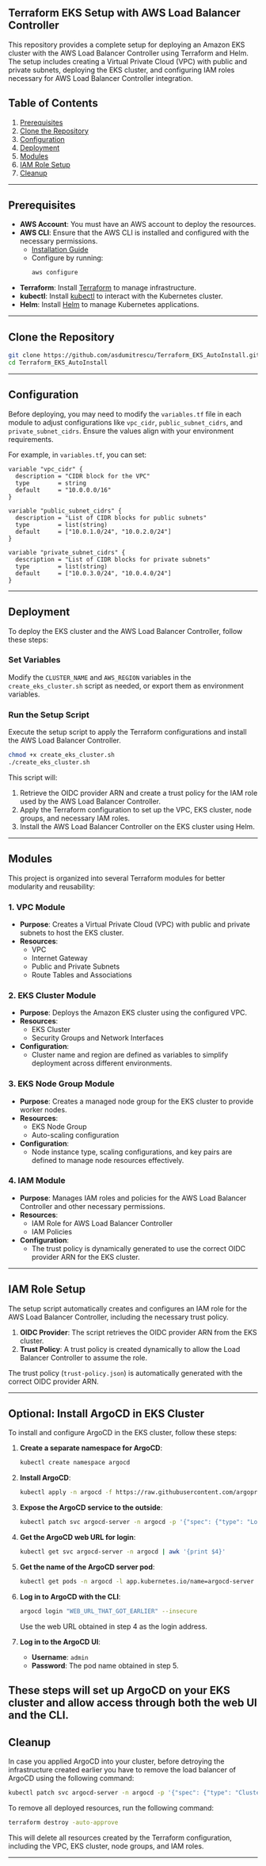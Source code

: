 
## Terraform EKS Setup with AWS Load Balancer Controller

This repository provides a complete setup for deploying an Amazon EKS cluster with the AWS Load Balancer Controller using Terraform and Helm. The setup includes creating a Virtual Private Cloud (VPC) with public and private subnets, deploying the EKS cluster, and configuring IAM roles necessary for AWS Load Balancer Controller integration.

## Table of Contents

1. [Prerequisites](#prerequisites)
2. [Clone the Repository](#clone-the-repository)
3. [Configuration](#configuration)
4. [Deployment](#deployment)
5. [Modules](#modules)
6. [IAM Role Setup](#iam-role-setup)
7. [Cleanup](#cleanup)

---

## Prerequisites

- **AWS Account**: You must have an AWS account to deploy the resources.
- **AWS CLI**: Ensure that the AWS CLI is installed and configured with the necessary permissions.
  - [Installation Guide](https://docs.aws.amazon.com/cli/latest/userguide/install-cliv2.html)
  - Configure by running:
    ```bash
    aws configure
    ```
- **Terraform**: Install [Terraform](https://www.terraform.io/downloads.html) to manage infrastructure.
- **kubectl**: Install [kubectl](https://kubernetes.io/docs/tasks/tools/) to interact with the Kubernetes cluster.
- **Helm**: Install [Helm](https://helm.sh/docs/intro/install/) to manage Kubernetes applications.

---

## Clone the Repository

```bash
git clone https://github.com/asdumitrescu/Terraform_EKS_AutoInstall.git
cd Terraform_EKS_AutoInstall
```

---

## Configuration

Before deploying, you may need to modify the `variables.tf` file in each module to adjust configurations like `vpc_cidr`, `public_subnet_cidrs`, and `private_subnet_cidrs`. Ensure the values align with your environment requirements.

For example, in `variables.tf`, you can set:

```hcl
variable "vpc_cidr" {
  description = "CIDR block for the VPC"
  type        = string
  default     = "10.0.0.0/16"
}

variable "public_subnet_cidrs" {
  description = "List of CIDR blocks for public subnets"
  type        = list(string)
  default     = ["10.0.1.0/24", "10.0.2.0/24"]
}

variable "private_subnet_cidrs" {
  description = "List of CIDR blocks for private subnets"
  type        = list(string)
  default     = ["10.0.3.0/24", "10.0.4.0/24"]
}
```

---

## Deployment

To deploy the EKS cluster and the AWS Load Balancer Controller, follow these steps:

### Set Variables

Modify the `CLUSTER_NAME` and `AWS_REGION` variables in the `create_eks_cluster.sh` script as needed, or export them as environment variables.

### Run the Setup Script

Execute the setup script to apply the Terraform configurations and install the AWS Load Balancer Controller.

```bash
chmod +x create_eks_cluster.sh
./create_eks_cluster.sh
```

This script will:

1. Retrieve the OIDC provider ARN and create a trust policy for the IAM role used by the AWS Load Balancer Controller.
2. Apply the Terraform configuration to set up the VPC, EKS cluster, node groups, and necessary IAM roles.
3. Install the AWS Load Balancer Controller on the EKS cluster using Helm.

---

## Modules

This project is organized into several Terraform modules for better modularity and reusability:

### 1. VPC Module
   - **Purpose**: Creates a Virtual Private Cloud (VPC) with public and private subnets to host the EKS cluster.
   - **Resources**:
     - VPC
     - Internet Gateway
     - Public and Private Subnets
     - Route Tables and Associations

### 2. EKS Cluster Module
   - **Purpose**: Deploys the Amazon EKS cluster using the configured VPC.
   - **Resources**:
     - EKS Cluster
     - Security Groups and Network Interfaces
   - **Configuration**:
     - Cluster name and region are defined as variables to simplify deployment across different environments.

### 3. EKS Node Group Module
   - **Purpose**: Creates a managed node group for the EKS cluster to provide worker nodes.
   - **Resources**:
     - EKS Node Group
     - Auto-scaling configuration
   - **Configuration**:
     - Node instance type, scaling configurations, and key pairs are defined to manage node resources effectively.

### 4. IAM Module
   - **Purpose**: Manages IAM roles and policies for the AWS Load Balancer Controller and other necessary permissions.
   - **Resources**:
     - IAM Role for AWS Load Balancer Controller
     - IAM Policies
   - **Configuration**:
     - The trust policy is dynamically generated to use the correct OIDC provider ARN for the EKS cluster.

---

## IAM Role Setup

The setup script automatically creates and configures an IAM role for the AWS Load Balancer Controller, including the necessary trust policy.

1. **OIDC Provider**: The script retrieves the OIDC provider ARN from the EKS cluster.
2. **Trust Policy**: A trust policy is created dynamically to allow the Load Balancer Controller to assume the role.

The trust policy (`trust-policy.json`) is automatically generated with the correct OIDC provider ARN.

---

## Optional: Install ArgoCD in EKS Cluster

To install and configure ArgoCD in the EKS cluster, follow these steps:

1. **Create a separate namespace for ArgoCD**:
    ```bash
    kubectl create namespace argocd
    ```

2. **Install ArgoCD**:
    ```bash
    kubectl apply -n argocd -f https://raw.githubusercontent.com/argoproj/argo-cd/stable/manifests/install.yaml
    ```

3. **Expose the ArgoCD service to the outside**:
    ```bash
    kubectl patch svc argocd-server -n argocd -p '{"spec": {"type": "LoadBalancer"}}'
    ```

4. **Get the ArgoCD web URL for login**:
    ```bash
    kubectl get svc argocd-server -n argocd | awk '{print $4}'
    ```

5. **Get the name of the ArgoCD server pod**:
    ```bash
    kubectl get pods -n argocd -l app.kubernetes.io/name=argocd-server -o name | cut -d'/' -f 2
    ```

6. **Log in to ArgoCD with the CLI**:
    ```bash
    argocd login "WEB_URL_THAT_GOT_EARLIER" --insecure
    ```

    Use the web URL obtained in step 4 as the login address.

7. **Log in to the ArgoCD UI**:
    - **Username**: `admin`
    - **Password**: The pod name obtained in step 5.

These steps will set up ArgoCD on your EKS cluster and allow access through both the web UI and the CLI.
---

## Cleanup
In case you applied ArgoCD into your cluster,
before detroying the infrastructure created earlier
you have to remove the load balancer of ArgoCD using the following command:
```bash
kubectl patch svc argocd-server -n argocd -p '{"spec": {"type": "ClusterIP"}}'
```

To remove all deployed resources, run the following command:
```bash
terraform destroy -auto-approve
```

This will delete all resources created by the Terraform configuration, including the VPC, EKS cluster, node groups, and IAM roles.

---

